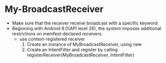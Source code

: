 # My-BroadcastReceiver

* Make sure that the receiver receive broadcast with a specific keyword
* Beginning with Android 8.0(API level 26), the system imposes additional restrictions on menifest-declared receivers.
    * use context-registered receiver
        1. Create an instance of MyBroadcastReceiver, using new
        2. Create an IntentFilter and register by calling registerReceiver(MyBroadcastReceiver, IntentFilter)
